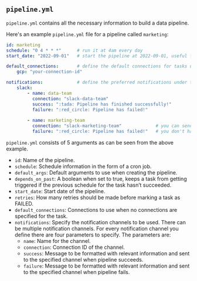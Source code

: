 ## `pipeline.yml`

`pipeline.yml` contains all the necessary information to build a data pipeline.

Here's an example `pipeline.yml` file for a pipeline called `marketing`:

```yaml
id: marketing 
schedule: "0 4 * * *"      # run it at 4am every day
start_date: "2022-09-01"   # start the pipeline at 2022-09-01, useful for triggering backfills

default_connections:       # define the default connections for tasks under this block
    gcp: "your-connection-id" 

notifications:             # define the preferred notifications under this section
    slack:
        - name: data-team
          connection: "slack-data-team"
          success: ":tada: Pipeline has finished successfully!"
          failure: ":red_circle: Pipeline has failed!"
        
        - name: marketing-team    
          connection: "slack-marketing-team"             # you can send notifications to different webhooks
          failure: ":red_circle: Pipeline has failed!"   # you don't have to define success or failure in every case
```

`pipeline.yml` consists of 5 arguments as can be seen from the above example.

- `id`: Name of the pipeline.
- `schedule`: Schedule information in the form of a cron job.
- `default_args`: Default arguments to use when creating the pipeline.
- `depends_on_past`: A boolean when set to true, keeps a task from getting triggered if the previous schedule for the task hasn’t succeeded.
- `start_date`: Start date of the pipeline.
- `retries`: How many retries should be made before marking a task as FAILED.
- `default_connections`: Connections to use when no connections are specified for the task.
- `notifications`: Specify the notification channels to be used. There can be multiple notification channels. For every notification channel you define there are four parameters to specify. The parameters are:
  - `name`: Name for the channel.
  - `connection`: Connection ID of the channel.
  - `success`: Message to be formatted with relevant information and sent to the specified channel when pipeline succeeds.
  - `failure`:  Message to be formatted with relevant information and sent to the specified channel when pipeline fails.
